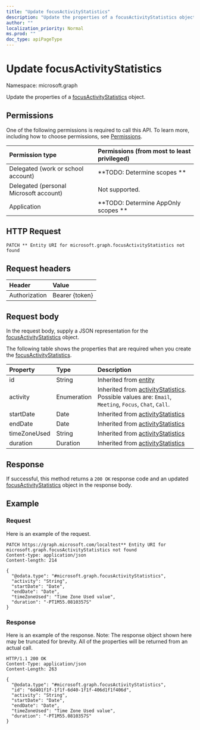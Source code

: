 ```yaml
---
title: "Update focusActivityStatistics"
description: "Update the properties of a focusActivityStatistics object."
author: ""
localization_priority: Normal
ms.prod: ""
doc_type: apiPageType
---
```


# Update focusActivityStatistics

Namespace: microsoft.graph

Update the properties of a [focusActivityStatistics](../resources/focusactivitystatistics.md) object.

## Permissions
One of the following permissions is required to call this API. To learn more, including how to choose permissions, see [Permissions](/concepts/permissions-reference.md).

|Permission type|Permissions (from most to least privileged)|
|:---|:---|
|Delegated (work or school account)|**TODO: Determine scopes **|
|Delegated (personal Microsoft account)|Not supported.|
|Application|**TODO: Determine AppOnly scopes **|

## HTTP Request
<!-- {
  "blockType": "ignored"
}
-->
``` http
PATCH ** Entity URI for microsoft.graph.focusActivityStatistics not found
```

## Request headers
|Header|Value|
|:---|:---|
|Authorization|Bearer {token}|

## Request body
In the request body, supply a JSON representation for the [focusActivityStatistics](../resources/focusactivitystatistics.md) object.

The following table shows the properties that are required when you create the [focusActivityStatistics](../resources/focusactivitystatistics.md).

|Property|Type|Description|
|:---|:---|:---|
|id|String| Inherited from [entity](../resources/entity.md)|
|activity|Enumeration| Inherited from [activityStatistics](../resources/activitystatistics.md). Possible values are: `Email`, `Meeting`, `Focus`, `Chat`, `Call`.|
|startDate|Date| Inherited from [activityStatistics](../resources/activitystatistics.md)|
|endDate|Date| Inherited from [activityStatistics](../resources/activitystatistics.md)|
|timeZoneUsed|String| Inherited from [activityStatistics](../resources/activitystatistics.md)|
|duration|Duration| Inherited from [activityStatistics](../resources/activitystatistics.md)|



## Response
If successful, this method returns a `200 OK` response code and an updated [focusActivityStatistics](../resources/focusactivitystatistics.md) object in the response body.

## Example

### Request
Here is an example of the request.
<!-- {
  "blockType": "request",
  "name": "update_focusactivitystatistics"
}
-->
``` http
PATCH https://graph.microsoft.com/localtest** Entity URI for microsoft.graph.focusActivityStatistics not found
Content-type: application/json
Content-length: 214

{
  "@odata.type": "#microsoft.graph.focusActivityStatistics",
  "activity": "String",
  "startDate": "Date",
  "endDate": "Date",
  "timeZoneUsed": "Time Zone Used value",
  "duration": "-PT1M55.0810357S"
}
```

### Response
Here is an example of the response. Note: The response object shown here may be truncated for brevity. All of the properties will be returned from an actual call.
<!-- {
  "blockType": "response",
  "truncated": true
}
-->
``` http
HTTP/1.1 200 OK
Content-Type: application/json
Content-Length: 263

{
  "@odata.type": "#microsoft.graph.focusActivityStatistics",
  "id": "6d401f1f-1f1f-6d40-1f1f-406d1f1f406d",
  "activity": "String",
  "startDate": "Date",
  "endDate": "Date",
  "timeZoneUsed": "Time Zone Used value",
  "duration": "-PT1M55.0810357S"
}
```

